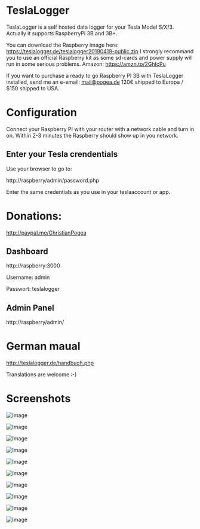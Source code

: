 # TeslaLogger

TeslaLogger is a self hosted data logger for your Tesla Model S/X/3. Actually it supports RaspberryPi 3B and 3B+.

You can download the Raspberry image here: https://teslalogger.de/teslalogger20190419-public.zip
I strongly recommand you to use an official Raspberry kit as some sd-cards and power supply will run in some serious problems.
Amazon: https://amzn.to/2GhIcPu

If you want to purchase a ready to go Raspberry PI 3B with TeslaLogger installed, send me an e-email: mail@pogea.de
120€ shipped to Europa / $150 shipped to USA.

# Configuration
Connect your Raspberry PI with your router with a network cable and turn in on.
Within 2-3 minutes the Raspberry should show up in you network.

## Enter your Tesla crendentials
Use your browser to go to:

http://raspberry/admin/password.php 

Enter the same credentials as you use in your teslaaccount or app.

# Donations:
http://paypal.me/ChristianPogea

## Dashboard
http://raspberry:3000

Username: admin

Passwort: teslalogger

## Admin Panel
http://raspberry/admin/

# German maual
http://teslalogger.de/handbuch.php

Translations are welcome :-)

# Screenshots
![Image](https://raw.githubusercontent.com/bassmaster187/TeslaLogger/master/TeslaLogger/screenshots/verbrauch.png)

![Image](https://raw.githubusercontent.com/bassmaster187/TeslaLogger/master/TeslaLogger/screenshots/trip.png)

![Image](https://raw.githubusercontent.com/bassmaster187/TeslaLogger/master/TeslaLogger/screenshots/laden.png)

![Image](https://raw.githubusercontent.com/bassmaster187/TeslaLogger/master/TeslaLogger/screenshots/ladehistorie.png)

![Image](https://raw.githubusercontent.com/bassmaster187/TeslaLogger/master/TeslaLogger/screenshots/ladestatistik.png)

![Image](https://raw.githubusercontent.com/bassmaster187/TeslaLogger/master/TeslaLogger/screenshots/akkutrips.png)

![Image](https://raw.githubusercontent.com/bassmaster187/TeslaLogger/master/TeslaLogger/screenshots/degradation.png)

![Image](https://raw.githubusercontent.com/bassmaster187/TeslaLogger/master/TeslaLogger/screenshots/SOCladestatistik.png)

![Image](https://raw.githubusercontent.com/bassmaster187/TeslaLogger/master/TeslaLogger/screenshots/vampirdrain.png)

![Image](https://raw.githubusercontent.com/bassmaster187/TeslaLogger/master/TeslaLogger/screenshots/visited.PNG)

